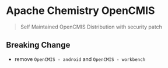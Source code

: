 # Apache Chemistry OpenCMIS

> Self Maintained OpenCMIS Distribution with security patch

## Breaking Change

- remove `OpenCMIS - android` and `OpenCMIS - workbench`